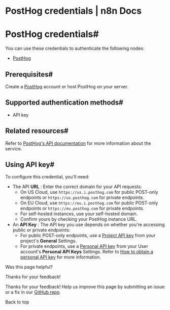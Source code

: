 # PostHog credentials | n8n Docs

[ ](https://github.com/n8n-io/n8n-docs/edit/main/docs/integrations/builtin/credentials/posthog.md "Edit this page")

# PostHog credentials#

You can use these credentials to authenticate the following nodes:

  * [PostHog](../../app-nodes/n8n-nodes-base.posthog/)

## Prerequisites#

Create a [PostHog](https://posthog.com/) account or host PostHog on your server.

## Supported authentication methods#

  * API key

## Related resources#

Refer to [PostHog's API documentation](https://posthog.com/docs/api) for more information about the service.

## Using API key#

To configure this credential, you'll need:

  * The API **URL** : Enter the correct domain for your API requests:
    * On US Cloud, use `https://us.i.posthog.com` for public POST-only endpoints or `https://us.posthog.com` for private endpoints.
    * On EU Cloud, use `https://eu.i.posthog.com` for public POST-only endpoints or `https://eu.posthog.com` for private endpoints.
    * For self-hosted instances, use your self-hosted domain. 
    * Confirm yours by checking your PostHog instance URL.
  * An **API Key** : The API key you use depends on whether you're accessing public or private endpoints:
    * For public POST-only endpoints, use a [Project API key](https://app.posthog.com/project/settings) from your project's **General** Settings.
    * For private endpoints, use a [Personal API key](https://app.posthog.com/settings/user-api-keys) from your User account's **Personal API Keys** Settings. Refer to [How to obtain a personal API key](https://posthog.com/docs/api#private-endpoint-authentication) for more information.

Was this page helpful? 

Thanks for your feedback! 

Thanks for your feedback! Help us improve this page by submitting an issue or a fix in our [GitHub repo](https://github.com/n8n-io/n8n-docs). 

Back to top